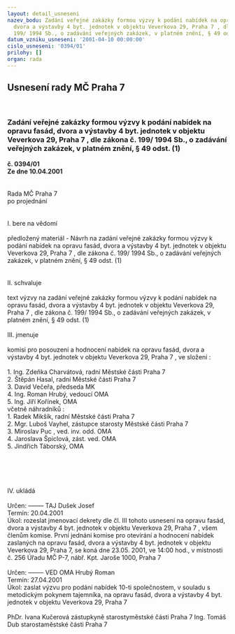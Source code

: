 ```yaml
---
layout: detail_usneseni
nazev_bodu: Zadání veřejné zakázky formou výzvy k podání nabídek na opravu fasád,
  dvora a výstavby 4 byt. jednotek v objektu Veverkova 29, Praha 7 , dle zákona č.
  199/ 1994 Sb., o zadávání veřejných zakázek, v platném znění, § 49 odst. (1)
datum_vzniku_usneseni: '2001-04-10 00:00:00'
cislo_usneseni: '0394/01'
prilohy: []
organ: rada
---
```

<div id="ucUsn_pList" class="usn">
	<span><h2>Usnesení rady MČ Praha 7 </h2>
<br></span><div class="standBody">
<span><h3>Zadání veřejné zakázky formou výzvy k podání nabídek na opravu fasád, dvora a výstavby 4 byt. jednotek v objektu Veverkova 29, Praha 7 , dle zákona č. 199/ 1994 Sb., o zadávání veřejných zakázek, v platném znění, § 49 odst. (1)</h3></span><div class="center">
		<strong>č. 0394/01</strong><br>
	</div>
<div class="center">
		<strong>Ze dne 10.04.2001</strong><br><br>
	</div>
<br>Rada MČ Praha 7<br>po projednání<br><br><br>I.	bere na vědomí<br><br> předložený materiál - Návrh na zadání veřejné zakázky formou  výzvy k podání nabídek na opravu fasád, dvora a výstavby 4 byt. jednotek  v objektu Veverkova 29, Praha 7 , dle zákona č. 199/ 1994 Sb., o zadávání veřejných zakázek, v platném znění, § 49 odst. (1)<br><br><br>II. schvaluje <br><br>text  výzvy na zadání veřejné zakázky formou  výzvy k podání nabídek na opravu fasád, dvora a výstavby 4 byt. jednotek  v objektu Veverkova 29, Praha 7 , dle zákona č. 199/ 1994 Sb., o zadávání veřejných zakázek, v platném znění, § 49 odst. (1)<br><br>III.	jmenuje<br><br>komisi pro posouzení a hodnocení nabídek na  opravu fasád, dvora a výstavby 4 byt. jednotek  v objektu Veverkova 29, Praha 7 , ve složení :<br><br>1. Ing. Zdeňka Charvátová, radní Městské části Praha 7<br>2. Štěpán Hasal, radní Městské části Praha 7<br>3. David Večeřa, předseda MK<br>4. Ing. Roman Hrubý, vedoucí OMA<br>5. Ing. Jiří Kořínek, OMA<br>včetně náhradníků : <br>1.  Radek Mikšík, radní Městské části Praha 7<br>2.  Mgr. Luboš Vayhel, zástupce starosty Městské části Praha 7<br>3.  Miroslav Puc , ved. inv. odd. OMA<br>4.  Jaroslava Špiclová, zást. ved. OMA<br>5.  Jindřich Táborský, OMA<br><br><br><br><br><br>IV.	ukládá <br><br> Určen:	–––––	TAJ Dušek Josef<br>Termín: 20.04.2001<br>Úkol:	rozeslat jmenovací dekrety dle čl. III tohoto usnesení na  opravu fasád, dvora a výstavby 4 byt. jednotek  v objektu Veverkova 29, Praha 7 , všem členům komise.  První jednání komise pro otevírání a hodnocení nabídek zaslaných na opravu fasád, dvora a výstavby 4 byt. jednotek v objektu Veverkova 29, Praha 7, se koná dne 23.05. 2001, ve 14:00 hod., v místnosti č. 256 Úřadu MČ P-7, nábř. Kpt. Jaroše 1000, Praha 7<br> 						<br> Určen:	–––––	VED OMA Hrubý Roman<br>Termín: 27.04.2001<br>Úkol:	zaslat výzvu pro podání nabídek 10-ti společnostem, v souladu s metodickým pokynem tajemníka, na opravu fasád, dvora a výstavby 4 byt. jednotek  v objektu Veverkova 29, Praha 7  <br>  	<br>PhDr. Ivana Kučerová zástupkyně starostyměstské části Praha 7	Ing. Tomáš Dub starostaměstské části Praha 7<br>	<br><br>
</div>
</div>